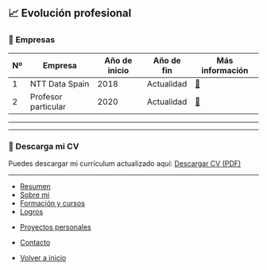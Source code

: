 ## 📈 Evolución profesional

### 🏢 Empresas

| Nº  | Empresa             | Año de inicio | Año de fin | Más información                     |
| --- | ------------------- | ------------- | ---------- | ----------------------------------- |
| 1   | NTT Data Spain      | 2018          | Actualidad | [🔗](companies/nttData.md)          |
| 2   | Profesor particular | 2020          | Actualidad | [🔗](companies/particular.md)       |

---
---

### 📄 Descarga mi CV
Puedes descargar mi currículum actualizado aquí:
[Descargar CV (PDF)](/es/cv/ANDRESDAVIDHERNANDEZROCAMORA_es.pdf)

---

- [Resumen](summary.md)
- [Sobre mi](about.md)
- [Formación y cursos](training.md)
- [Logros](archivements.md)
<!-- - [Carrera profesional](professionalCareer.md) -->
- [Proyectos personales](personalProjects.md)
- [Contacto](contact.md)

- [Volver a inicio](/README.md)